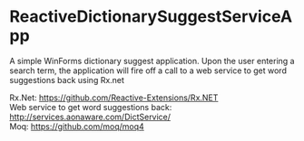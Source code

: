 # ReactiveDictionarySuggestServiceApp
A simple WinForms dictionary suggest application. Upon the user entering a search term, the application will fire off a call to a web service to get word suggestions back using Rx.net

Rx.Net: https://github.com/Reactive-Extensions/Rx.NET<br />
Web service to get word suggestions back: http://services.aonaware.com/DictService/<br />
Moq: https://github.com/moq/moq4<br />
